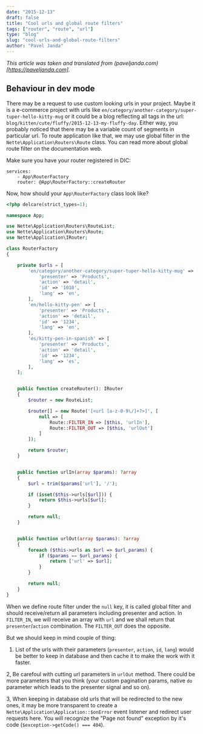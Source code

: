```yaml
---
date: "2015-12-13"
draft: false
title: "Cool urls and global route filters"
tags: ["router", "route", "url"]
type: "blog"
slug: "cool-urls-and-global-route-filters"
author: "Pavel Janda"
---
```


*This article was taken and translated from (paveljanda.com)[https://paveljanda.com].*

## Behaviour in dev mode

There may be a request to use custom looking urls in your project. Maybe it is a e-commerce project with urls like `en/category/another-category/super-tuper-hello-kitty-mug` or it could be a blog reflecting all tags in the url: `blog/kitten/cute/fluffy/2015-12-13-my-fluffy-day`. Either way, you probably noticed that there may be a variable count of segments in particular url. To route application like that, we may use global filter in the `Nette\Application\Routers\Route` class. You can read more about global route filter on the documentation web.

Make sure you have your router registered in DIC:

```neon
services:
	- App\RouterFactory
	router: @App\RouterFactory::createRouter
```

Now, how should your `App\RouterFactory` class look like?

```php
<?php delcare(strict_types=1);

namespace App;

use Nette\Application\Routers\RouteList;
use Nette\Application\Routers\Route;
use Nette\Application\IRouter;

class RouterFactory
{

	private $urls = [
		'en/category/another-category/super-tuper-hello-kitty-mug' => [
			'presenter' => 'Products',
			'action' => 'detail',
			'id' => '1010',
			'lang' => 'en',
		],
		'en/hello-kitty-pen' => [
			'presenter' => 'Products',
			'action' => 'detail',
			'id' => '1234',
			'lang' => 'en',
		],
		'es/kitty-pen-in-spanish' => [
			'presenter' => 'Products',
			'action' => 'detail',
			'id' => '1234',
			'lang' => 'es',
		],
	];


	public function createRouter(): IRouter
	{
		$router = new RouteList;

		$router[] = new Route('[<url [a-z-0-9\/]+?>]', [
			null => [
				Route::FILTER_IN => [$this, 'urlIn'],
				Route::FILTER_OUT => [$this, 'urlOut']
			]
		]);

		return $router;
	}


	public function urlIn(array $params): ?array
	{
		$url = trim($params['url'], '/');

		if (isset($this->urls[$url])) {
			return $this->urls[$url];
		}

		return null;
	}


	public function urlOut(array $params): ?array
	{
		foreach ($this->urls as $url => $url_params) {
			if ($params == $url_params) {
				return ['url' => $url];
			}
		}

		return null;
	}
}
```

When we define route filter under the `null` key, it is called global filter and should receive/return all parameters including presenter and action. In `FILTER_IN`, we will receive an array with `url` and we shall return that `presenter`/`action` combination. The `FILTER_OUT` does the opposite.

But we should keep in mind couple of thing:

1) List of the urls with their parameters (`presenter`, `action`, `id`, `lang`) would be better to keep in database and then cache it to make the work with it faster.

2, Be carefoul with cutting url parameters in `urlOut` method. There could be more parameters that you think (your custom pagination params, native `do` parameter which leads to the presenter signal and so on).

3, When keeping in database old urls that will be redirected to the new ones, it may be more transparent to create a `Nette\Application\Application::$onError` event listener and redirect user requests here. You will recognize the "Page not found" exception by it's code (`$exception->getCode() === 404`).
